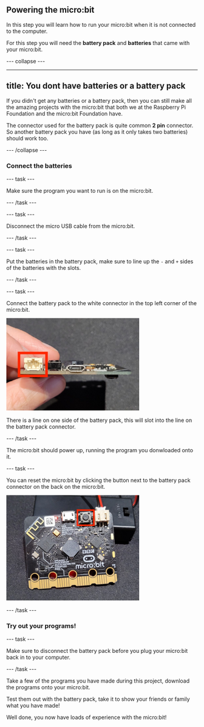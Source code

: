 ## Powering the micro:bit

In this step you will learn how to run your micro:bit when it is not connected to the computer. 

For this step you will need the **battery pack** and **batteries** that came with your micro:bit. 

--- collapse ---

---
title: You dont have batteries or a battery pack
---

If you didn't get any batteries or a battery pack, then you can still make all the amazing projects with the micro:bit that both we at the Raspberry Pi Foundation and the micro:bit Foundation have. 

The connector used for the battery pack is quite common **2 pin** connector. So another battery pack you have (as long as it only takes two batteries) should work too.

--- /collapse ---

### Connect the batteries

--- task ---

Make sure the program you want to run is on the micro:bit.

--- /task ---

--- task ---

Disconnect the micro USB cable from the micro:bit.

--- /task ---

--- task ---

Put the batteries in the battery pack, make sure to line up the `-` and `+` sides of the batteries with the slots.

--- /task ---

--- task ---

Connect the battery pack to the white connector in the top left corner of the micro:bit. 

<img src="images/battery-port.jpg" alt="The top of the micro:bit the battery connector on the right is highlighted. " width="350"/>

There is a line on one side of the battery pack, this will slot into the line on the battery pack connector. 

--- /task ---

The micro:bit should power up, running the program you donwloaded onto it.

--- task ---

You can reset the micro:bit by clicking the button next to the battery pack connector on the back on the micro:bit. 

<img src="images/reset-button.jpg" alt="The back of a micro:bit with the reset button next to the USB connector highlighted." width="350"/>

--- /task ---

### Try out your programs!

--- task ---

Make sure to disconnect the battery pack before you plug your micro:bit back in to your computer.

--- /task ---

Take a few of the programs you have made during this project, download the programs onto your micro:bit.

Test them out with the battery pack, take it to show your friends or family what you have made! 

Well done, you now have loads of experience with the micro:bit!